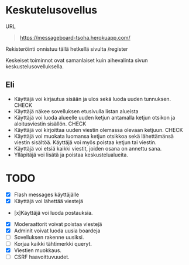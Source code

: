 # Keskutelusovellus

URL
> https://messageboard-tsoha.herokuapp.com/


Rekisteröinti onnistuu tällä hetkellä sivulta /register

Keskeiset toiminnot ovat samanlaiset kuin aihevalinta sivun keskustelusovelluksella.

## Eli

* Käyttäjä voi kirjautua sisään ja ulos sekä luoda uuden tunnuksen. CHECK
* Käyttäjä näkee sovelluksen etusivulla listan alueista
* Käyttäjä voi luoda alueelle uuden ketjun antamalla ketjun otsikon ja aloitusviestin sisällön. CHECK
* Käyttäjä voi kirjoittaa uuden viestin olemassa olevaan ketjuun. CHECK
* Käyttäjä voi muokata luomansa ketjun otsikkoa sekä lähettämänsä viestin sisältöä. Käyttäjä voi myös poistaa ketjun tai viestin.
* Käyttäjä voi etsiä kaikki viestit, joiden osana on annettu sana.
* Ylläpitäjä voi lisätä ja poistaa keskustelualueita.


# TODO
* [x] Flash messages käyttäjälle 
* [x] Käyttäjä voi lähettää viestejä 
* [x]Käyttäjä voi luoda postauksia. 
* [x] Moderaattorit voivat poistaa viestejä 
* [x] Adminit voivat luoda uusia boardeja 
* [ ] Sovelluksen rakenne uusiksi.
* [ ] Korjaa kaikki tähtimerkki queryt.
* [x] Viestien muokkaus.
* [ ] CSRF haavoittuvuudet.
